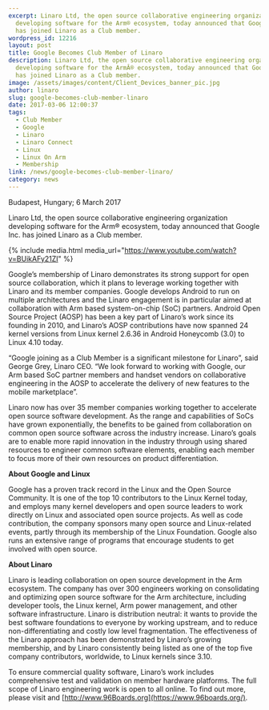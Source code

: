 ```yaml
---
excerpt: Linaro Ltd, the open source collaborative engineering organization
  developing software for the Arm® ecosystem, today announced that Google Inc.
  has joined Linaro as a Club member.
wordpress_id: 12216
layout: post
title: Google Becomes Club Member of Linaro
description: Linaro Ltd, the open source collaborative engineering organization
  developing software for the ArmÂ® ecosystem, today announced that Google Inc.
  has joined Linaro as a Club member.
image: /assets/images/content/Client_Devices_banner_pic.jpg
author: linaro
slug: google-becomes-club-member-linaro
date: 2017-03-06 12:00:37
tags:
  - Club Member
  - Google
  - Linaro
  - Linaro Connect
  - Linux
  - Linux On Arm
  - Membership
link: /news/google-becomes-club-member-linaro/
category: news
---
```

Budapest, Hungary; 6 March 2017

Linaro Ltd, the open source collaborative engineering organization developing software for the Arm® ecosystem, today announced that Google Inc. has joined Linaro as a Club member.

{% include media.html media_url="https://www.youtube.com/watch?v=BUikAFy21ZI" %}

Google’s membership of Linaro demonstrates its strong support for open source collaboration, which it plans to leverage working together with Linaro and its member companies. Google develops Android to run on multiple architectures and the Linaro engagement is in particular aimed at collaboration with Arm based system-on-chip (SoC) partners. Android Open Source Project (AOSP) has been a key part of Linaro’s work since its founding in 2010, and Linaro’s AOSP contributions have now spanned 24 kernel versions from Linux kernel 2.6.36 in Android Honeycomb (3.0) to Linux 4.10 today.

“Google joining as a Club Member is a significant milestone for Linaro”, said George Grey, Linaro CEO. “We look forward to working with Google, our Arm based SoC partner members and handset vendors on collaborative engineering in the AOSP to accelerate the delivery of new features to the mobile marketplace”.

Linaro now has over 35 member companies working together to accelerate open source software development. As the range and capabilities of SoCs have grown exponentially, the benefits to be gained from collaboration on common open source software across the industry increase. Linaro’s goals are to enable more rapid innovation in the industry through using shared resources to engineer common software elements, enabling each member to focus more of their own resources on product differentiation.

**About Google and Linux**

Google has a proven track record in the Linux and the Open Source Community. It is one of the top 10 contributors to the Linux Kernel today, and employs many kernel developers and open source leaders to work directly on Linux and associated open source projects. As well as code contribution, the company sponsors many open source and Linux-related events, partly through its membership of the Linux Foundation. Google also runs an extensive range of programs that encourage students to get involved with open source.

**About Linaro**

Linaro is leading collaboration on open source development in the Arm ecosystem. The company has over 300 engineers working on consolidating and optimizing open source software for the Arm architecture, including developer tools, the Linux kernel, Arm power management, and other software infrastructure. Linaro is distribution neutral: it wants to provide the best software foundations to everyone by working upstream, and to reduce non-differentiating and costly low level fragmentation. The effectiveness of the Linaro approach has been demonstrated by Linaro’s growing membership, and by Linaro consistently being listed as one of the top five company contributors, worldwide, to Linux kernels since 3.10.

To ensure commercial quality software, Linaro’s work includes comprehensive test and validation on member hardware platforms. The full scope of Linaro engineering work is open to all online. To find out more, please visit [](<>) and [http://www.96Boards.org](https://www.96boards.org/).